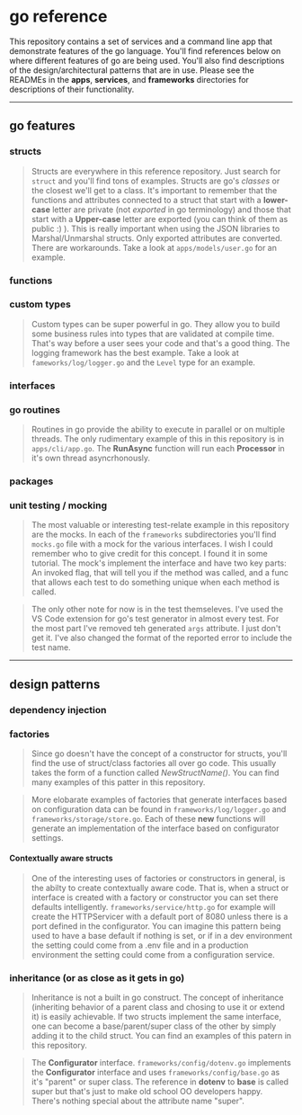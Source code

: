 # go reference

This repository contains a set of services and a command line app that demonstrate features of the go language. You'll find references below on where different features of go are being used. You'll also find descriptions of the design/architectural patterns that are in use. Please see the READMEs in the **apps**, **services**, and **frameworks** directories for descriptions of their functionality.

---

## __go features__

### structs
> Structs are everywhere in this reference repository. Just search for `struct` and you'll find tons of examples. Structs are go's _classes_ or the closest we'll get to a class. It's important to remember that the functions and attributes connected to a struct that start with a **lower-case** letter are private (not _exported_ in go terminology) and those that start with a **Upper-case** letter are exported (you can think of them as public :) ). This is really important when using the JSON libraries to Marshal/Unmarshal structs. Only exported attributes are converted. There are workarounds. Take a look at `apps/models/user.go` for an example.

### functions

### custom types
> Custom types can be super powerful in go. They allow you to build some business rules into types that are validated at compile time. That's way before a user sees your code and that's a good thing. The logging framework has the best example. Take a look at `fameworks/log/logger.go` and the `Level` type for an example. 

### interfaces

### go routines
>Routines in go provide the ability to execute in parallel or on multiple threads. The only rudimentary example of this in this repository is in `apps/cli/app.go`. The **RunAsync** function will run each **Processor** in it's own thread asyncrhonously. 

### packages

### unit testing / mocking
> The most valuable or interesting test-relate example in this repository are the mocks. In each of the `frameworks` subdirectories you'll find `mocks.go` file with a mock for the various interfaces. I wish I could remember who to give credit for this concept. I found it in some tutorial. The mock's implement the interface and have two key parts: An invoked flag, that will tell you if the method was called, and a func that allows each test to do something unique when each method is called.

> The only other note for now is in the test themseleves. I've used the VS Code extension for go's test generator in almost every test. For the most part I've removed teh generated `args` attribute. I just don't get it. I've also changed the format of the reported error to include the test name.

---

## __design patterns__

### dependency injection

### factories
> Since go doesn't have the concept of a constructor for structs, you'll find the use of struct/class factories all over go code. This usually takes the form of a function called  _NewStructName()_. You can find many examples of this patter in this repository. 

> More elobarate examples of factories that generate interfaces based on configuration data can be found in `frameworks/log/logger.go` and `frameworks/storage/store.go`. Each of these **new** functions will generate an implementation of the interface based on configurator settings.

#### Contextually aware structs
> One of the interesting uses of factories or constructors in general, is the abilty to create contextually aware code. That is, when a struct or interface is created with a factory or constructor you can set there defaults intelligently. `frameworks/service/http.go` for example will create the HTTPServicer with a default port of 8080 unless there is a port defined in the configurator. You can imagine this pattern being used to have a base default if nothing is set, or if in a dev environment the setting could come from a .env file and in a production environment the setting could come from a configuration service.

### inheritance (or as close as it gets in go)
> Inheritance is not a built in go construct. The concept of inheritance (inheriting behavior of a parent class and chosing to use it or extend it) is easily achievable. If two structs implement the same interface, one can become a base/parent/super class of the other by simply adding it to the child struct. You can find an examples of this patern in this repository. 

>The **Configurator** interface. `frameworks/config/dotenv.go` implements the **Configurator** interface and uses `frameworks/config/base.go` as it's "parent" or super class. The reference in **dotenv** to **base** is called super but that's just to make old school OO developers happy. There's nothing special about the attribute name "super".
